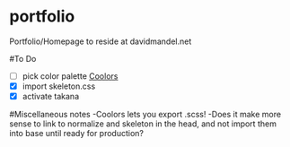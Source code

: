 # portfolio
Portfolio/Homepage to reside at davidmandel.net

#To Do
- [ ] pick color palette [Coolors](http://app.coolors.co/)
- [x] import skeleton.css
- [x] activate takana

#Miscellaneous notes
-Coolors lets you export .scss!
-Does it make more sense to link to normalize and skeleton in the head, and not import them into base until ready for production?